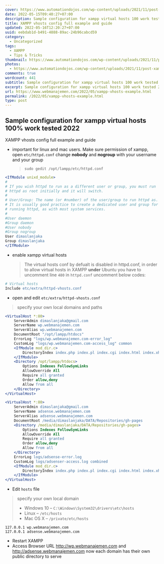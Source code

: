 ```yaml
---
cover: https://www.automationdojos.com/wp-content/uploads/2021/11/post-xampp-virtualhost-fimg.png
date: 2022-05-15T09:40:27+07:00
description: Sample configuration for xampp virtual hosts 100 work tested 2022
title: XAMPP vhosts config full example and guide
updated: 2022-05-16T12:20:27+07:00
uuid: eebdab1d-b491-4888-89ac-24b96cabcd59
category:
  - Uncategorized
tags:
  - XAMPP
  - Tips & Tricks
thumbnail: https://www.automationdojos.com/wp-content/uploads/2021/11/post-xampp-virtualhost-fimg.png
photos:
  - https://www.automationdojos.com/wp-content/uploads/2021/11/post-xampp-virtualhost-fimg.png
comments: true
wordcount: 441
subtitle: Sample configuration for xampp virtual hosts 100 work tested 2022
excerpt: Sample configuration for xampp virtual hosts 100 work tested 2022
url: https://www.webmanajemen.com/2022/05/xampp-vhosts-example.html
permalink: /2022/05/xampp-vhosts-example.html
type: post
---
```


## Sample configuration for xampp virtual hosts 100% work tested 2022
XAMPP vhosts config full example and guide

- important for linux and mac users. Make sure permission of xampp, open `etc/httpd.conf` change **nobody** and **nogroup** with your username and your group
  > `sudo gedit /opt/lampp/etc/httpd.conf`
```apache
<IfModule unixd_module>
#
# If you wish httpd to run as a different user or group, you must run
# httpd as root initially and it will switch.  
#
# User/Group: The name (or #number) of the user/group to run httpd as.
# It is usually good practice to create a dedicated user and group for
# running httpd, as with most system services.
#
#User daemon
#Group daemon
#User nobody
#Group nogroup
User dimaslanjaka
Group dimaslanjaka
</IfModule>
```

- enable xampp virtual hosts
  > The virtual hosts conf by defualt is disabled in httpd.conf, in order to allow virtual hosts in XAMPP **under** Ubuntu you have to uncomment line `480` in `httpd.conf`
  uncomment below codes:
```apache
# Virtual hosts
Include etc/extra/httpd-vhosts.conf
```

- open and edit `etc/extra/httpd-vhosts.conf`
> specify your own local domains and paths
```apache
<VirtualHost *:80>
    ServerAdmin dimaslanjaka@gmail.com
    ServerName wp.webmanajemen.com
    ServerAlias wp.webmanajemen.com
    DocumentRoot "/opt/lampp/htdocs"
    ErrorLog "logs/wp.webmanajemen.com-error_log"
    CustomLog "logs/wp.webmanajemen.com-access_log" common
    <IfModule mod_dir.c>
        DirectoryIndex index.php index.pl index.cgi index.html index.xhtml index.htm
    </IfModule>
    <Directory /opt/lampp/htdocs>
        Options Indexes FollowSymLinks
        AllowOverride All
        Require all granted
        Order allow,deny
        Allow from all
    </Directory>
</VirtualHost>

<VirtualHost *:80>
    ServerAdmin dimaslanjaka@gmail.com
    ServerName adsense.webmanajemen.com
    ServerAlias adsense.webmanajemen.com
    DocumentRoot /media/dimaslanjaka/DATA/Repositories/gh-pages
    <Directory /media/dimaslanjaka/DATA/Repositories/gh-pages>
        Options Indexes FollowSymLinks
        AllowOverride All
        Require all granted
        Order allow,deny
        Allow from all
    </Directory>
    ErrorLog logs/adsense-error.log
    CustomLog logs/adsenser-access.log combined
    <IfModule mod_dir.c>
        DirectoryIndex index.php index.pl index.cgi index.html index.xhtml index.htm
    </IfModule>
</VirtualHost>
```

- Edit `hosts` file
> specify your own local domain
> - Windows 10 – `C:\Windows\System32\drivers\etc\hosts`
> - Linux – `/etc/hosts`
> - Mac OS X – `/private/etc/hosts`
```hosts
127.0.0.1 wp.webmanajemen.com
127.0.0.1 adsense.webmanajemen.com
```

- Restart XAMPP
- Access Browser URL http://wp.webmanajemen.com and http://adsense.webmanajemen.com now each domain has their own public directory to serve
